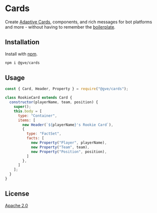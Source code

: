# Cards

Create [Adaptive Cards](https://adaptivecards.io/), components, and rich messages for bot platforms and more - without having to remember the [boilerplate](https://docs.microsoft.com/en-us/adaptive-cards/authoring-cards/getting-started#example-card).

## Installation

Install with [npm](https://www.npmjs.com/).

```bash
npm i @gve/cards
```

## Usage

```js
const { Card, Header, Property } = require("@gve/cards");

class RookieCard extends Card {
  constructor(playerName, team, position) {
    super();
    this.body = [
      type: "Container",
      items: [
        new Header(`${playerName}'s Rookie Card`),
        {
          type: "FactSet",
          facts: [
            new Property("Player", playerName),
            new Property("Team", team),
            new Property("Position", position),
          ]
        },
      ]
    ];
  }
}
```

## License

[Apache 2.0](https://choosealicense.com/licenses/apache-2.0/)
